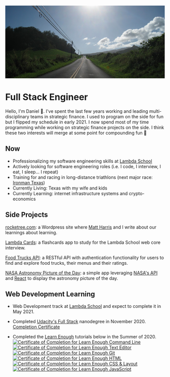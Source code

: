 <p align="center">
  <img src="https://github.com/dgamboa/dgamboa/blob/master/assets/maui_road.jpg" alt="Banner photo for GitHub profile">
</p>

# Full Stack Engineer
Hello, I'm Daniel :wave:. I've spent the last few years working and leading multi-disciplinary teams in strategic finance. I used to program on the side for fun but I flipped my schedule in early 2021. I now spend most of my time programming while working on strategic finance projects on the side. I think these two interests will merge at some point for compounding fun :rocket:

## Now
* Professionalizing my software engineering skills at [Lambda School](https://lambdaschool.com/)
* Actively looking for software engineering roles (i.e. I code, I interview, I eat, I sleep... I repeat)
* Training for and racing in long-distance triathlons (next major race: [Ironman Texas](https://www.ironman.com/im-texas))
* Currently Living: Texas with my wife and kids
* Currently Learning: internet infrastructure systems and crypto-economics

## Side Projects
[rocketree.com](https://rocketree.com): a Wordpress site where [Matt Harris](https://www.linkedin.com/in/mgharris34/) and I write about our learnings about learning.

[Lambda Cards](http://lambdacards.com): a flashcards app to study for the Lambda School web core interview.

[Food Trucks API](https://github.com/dgamboa/foodtrucks-backend): a RESTful API with authentication functionality for users to find and explore food trucks, their menus and their ratings.

[NASA Astronomy Picture of the Day](https://nasa-apod-site.netlify.app/): a simple app leveraging [NASA's API](https://api.nasa.gov/) and [React](https://reactjs.org/) to display the astronomy picture of the day.

## Web Development Learning
* Web Development track at [Lambda School](https://lambdaschool.com/) and expect to complete it in May 2021.

* Completed [Udacity's Full Stack](https://www.udacity.com/course/full-stack-web-developer-nanodegree--nd0044) nanodegree in November 2020.<br/>
[Completion Certificate](https://confirm.udacity.com/AYAMAM7T)

* Completed the [Learn Enough](https://learnenough.com) tutorials below in the Summer of 2020.<br/>
<a href="https://www.learnenough.com/certificates/dgamboa10"><img src="https://www.learnenough.com/certificates/dgamboa10/command-line-tutorial.svg" alt="Certificate of Completion for Learn Enough Command Line"></a><a href="https://www.learnenough.com/certificates/dgamboa10"><img src="https://www.learnenough.com/certificates/dgamboa10/text-editor-tutorial.svg" alt="Certificate of Completion for Learn Enough Text Editor"></a><a href="https://www.learnenough.com/certificates/dgamboa10"><img src="https://www.learnenough.com/certificates/dgamboa10/git-tutorial.svg" alt="Certificate of Completion for Learn Enough Git"></a><a href="https://www.learnenough.com/certificates/dgamboa10"><img src="https://www.learnenough.com/certificates/dgamboa10/html-tutorial.svg" alt="Certificate of Completion for Learn Enough HTML"></a><a href="https://www.learnenough.com/certificates/dgamboa10"><img src="https://www.learnenough.com/certificates/dgamboa10/css-and-layout-tutorial.svg" alt="Certificate of Completion for Learn Enough CSS &amp; Layout"></a><a href="https://www.learnenough.com/certificates/dgamboa10"><img src="https://www.learnenough.com/certificates/dgamboa10/javascript-tutorial.svg" alt="Certificate of Completion for Learn Enough JavaScript"></a><br/>

